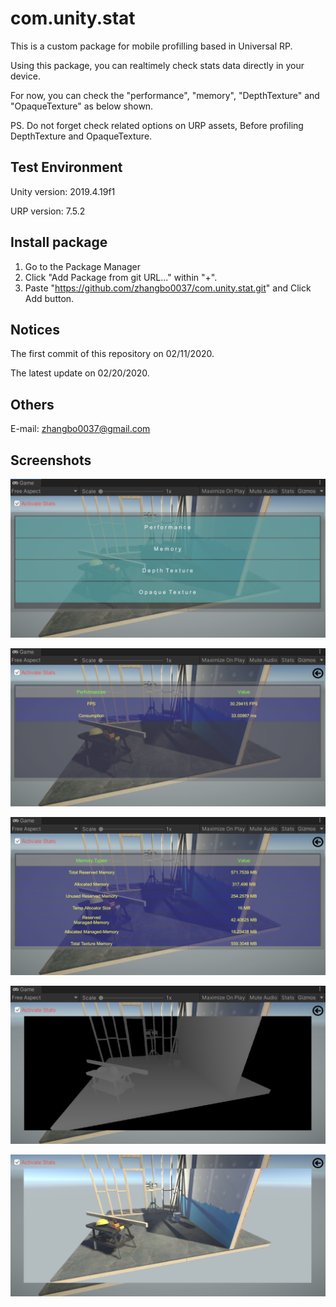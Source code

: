 # com.unity.stat

This is a custom package for mobile profilling based in Universal RP.

Using this package, you can realtimely check stats data directly in your device.

For now, you can check the "performance", "memory", "DepthTexture" and "OpaqueTexture" as below shown.

PS. Do not forget check related options on URP assets, Before profiling DepthTexture and OpaqueTexture.


## Test Environment

Unity version: 2019.4.19f1

URP version: 7.5.2


## Install package

1. Go to the Package Manager 
2. Click "Add Package from git URL..." within "+".
3. Paste "https://github.com/zhangbo0037/com.unity.stat.git" and Click Add button.


## Notices
The first commit of this repository on 02/11/2020.

The latest update on 02/20/2020.


## Others
E-mail: zhangbo0037@gmail.com


## Screenshots

![Alt text](https://github.com/zhangbo0037/com.unity.stat/blob/master/ReadmeImages/MainMenu.png?raw=true "Main Menu") 

![Alt text](https://github.com/zhangbo0037/com.unity.stat/blob/master/ReadmeImages/Performance.png?raw=true "Performance") 

![Alt text](https://github.com/zhangbo0037/com.unity.stat/blob/master/ReadmeImages/Memory.png?raw=true "Memory")

![Alt text](https://github.com/zhangbo0037/com.unity.stat/blob/master/ReadmeImages/DepthTexture.png?raw=true "Depth Texture") 

![Alt text](https://github.com/zhangbo0037/com.unity.stat/blob/master/ReadmeImages/OpaqueTexture.png?raw=true "OpaqueTexture")
